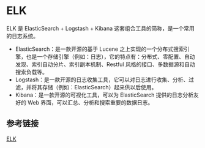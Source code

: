 # ELK

ELK 是 ElasticSearch + Logstash + Kibana 这套组合工具的简称，是一个常用的日志系统。

- ElasticSearch：是一款开源的基于 Lucene 之上实现的一个分布式搜索引擎，也是一个存储引擎（例如：日志），它的特点有：分布式、零配置、自动发现、索引自动分片、索引副本机制、Restful 风格的接口、多数据源和自动搜索负载等。
- Logstash：是一款开源的日志收集工具，它可以对日志进行收集、分析、过滤，并将其存储（例如：ElasticSearch）起来供以后使用。
- Kibana：是一款开源的可视化工具，可以为 ElasticSearch 提供的日志分析友好的 Web 界面，可以汇总、分析和搜索重要的数据日志。



## 参考链接

[ELK](https://www.bookstack.cn/read/node-in-debugging/6.3ELK.md)

